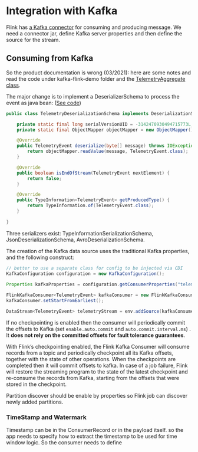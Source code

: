 # Integration with Kafka

Flink has [a Kafka connector](https://ci.apache.org/projects/flink/flink-docs-release-1.12/dev/connectors/kafka.html) for consuming and producing message. We need a connector jar, define Kafka server properties and then define the source for the stream.

## Consuming from Kafka

So the product documentation is wrong (03/2021): here are some notes and read the code under kafka-flink-demo folder and the [TelemetryAggregate class](https://github.com/jbcodeforce/flink-studies/blob/master/kafka-flink-demo/src/main/java/jbcodeforce/kafka/TelemetryAggregate.java).

The major change is to implement a DeserializerSchema to process the event as java bean: ([See code](https://github.com/jbcodeforce/flink-studies/blob/master/kafka-flink-demo/src/main/java/))

```java
public class TelemetryDeserializationSchema implements DeserializationSchema<TelemetryEvent> {

    private static final long serialVersionUID = -3142470930494715773L;
    private static final ObjectMapper objectMapper = new ObjectMapper();

    @Override
	public TelemetryEvent deserialize(byte[] message) throws IOException {
		return objectMapper.readValue(message, TelemetryEvent.class);
	}

	@Override
	public boolean isEndOfStream(TelemetryEvent nextElement) {
		return false;
	}

	@Override
	public TypeInformation<TelemetryEvent> getProducedType() {
		return TypeInformation.of(TelemetryEvent.class);
	}
    
}
```

Three serializers exist: TypeInformationSerializationSchema, JsonDeserializationSchema, AvroDeserializationSchema.

The creation of the Kafka data source uses the traditional Kafka properties, and the following construct:

```java
// better to use a separate class for config to be injected via CDI
KafkaConfiguration configuration = new KafkaConfiguration();
    
Properties kafkaProperties = configuration.getConsumerProperties("telemetryAggregators");

FlinkKafkaConsumer<TelemetryEvent> kafkaConsumer = new FlinkKafkaConsumer<TelemetryEvent>(configuration.mainTopicName, new TelemetryDeserializationSchema(), kafkaProperties);
kafkaConsumer.setStartFromEarliest();

DataStream<TelemetryEvent> telemetryStream = env.addSource(kafkaConsumer);
```

If no checkpointing is enabled then the consumer will periodically commit the offsets to Kafka (set `enable.auto.commit` and `auto.commit.interval.ms`) . It **does not rely on the committed offsets for fault tolerance guarantees**.

With Flink’s checkpointing enabled, the Flink Kafka Consumer will consume records from a topic and periodically checkpoint all its Kafka offsets, together with the state of other operations. 
When the checkpoints are completed then it will commit offsets to kafka.
In case of a job failure, Flink will restore the streaming program to the state of the latest checkpoint and re-consume the records from Kafka, starting from the offsets that were stored in the checkpoint.

Partition discover should be enable by properties so Flink job can discover newly added partitions.

### TimeStamp and Watermark

Timestamp can be in the ConsumerRecord or in the payload itself. so the app needs to specify how to extract the timestamp to be used for time window logic.
So the consumer needs to define 